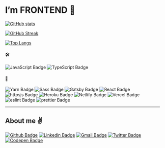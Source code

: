 # I’m FRONTEND :punch:

[![GitHub stats](https://github-readme-stats.vercel.app/api?username=indiorlei&theme=dracula&show_icons=true&count_private=true)](https://github.com/anuraghazra/github-readme-stats)

[![GitHub Streak](https://github-readme-streak-stats.herokuapp.com?user=indiorlei&theme=dracula&date_format=M%20j%5B%2C%20Y%5D)](https://git.io/streak-stats)

[![Top Langs](https://github-readme-stats.vercel.app/api/top-langs/?username=indiorlei&theme=dracula&hide=makefile&layout=compact)](https://github.com/anuraghazra/github-readme-stats)

<!-- --- -->
<!-- [![Uiggy](https://github-readme-stats.vercel.app/api/pin/?username=indiorlei&repo=uiggy&theme=dracula)](https://github.com/indiorlei/uiggy) -->
<!-- [![Molly](https://github-readme-stats.vercel.app/api/pin/?username=indiorlei&repo=molly&theme=dracula)](https://github.com/indiorlei/molly) -->

  
#### :hammer_and_wrench:
![JavaScript Badge](https://img.shields.io/badge/JavaScript-323330?style=for-the-badge&logo=javascript&logoColor=F7DF1E)
![TypeScript Badge](https://img.shields.io/badge/TypeScript-007ACC?style=for-the-badge&logo=typescript&logoColor=white)

#### :ocean:
![Yarn Badge](https://img.shields.io/badge/Yarn-2C8EBB?style=for-the-badge&logo=yarn&logoColor=white)
![Sass Badge](https://img.shields.io/badge/Sass-CC6699?style=for-the-badge&logo=sass&logoColor=white)
![Gatsby Badge](https://img.shields.io/badge/Gatsby-663399?style=for-the-badge&logo=gatsby&logoColor=white)
![React Badge](https://img.shields.io/badge/React-20232A?style=for-the-badge&logo=react&logoColor=61DAFB)
![httpsjs Badge](https://img.shields.io/badge/next.js-000000?style=for-the-badge&logo=nextdotjs&logoColor=white)
![Heroku Badge](https://img.shields.io/badge/Heroku-430098?style=for-the-badge&logo=heroku&logoColor=white)
![Netlify Badge](https://img.shields.io/badge/Netlify-00C7B7?style=for-the-badge&logo=netlify&logoColor=white)
![Vercel Badge](https://img.shields.io/badge/Vercel-000000?style=for-the-badge&logo=vercel&logoColor=white)
![eslint Badge](https://img.shields.io/badge/eslint-3A33D1?style=for-the-badge&logo=eslint&logoColor=white)
![prettier Badge](https://img.shields.io/badge/prettier-1A2C34?style=for-the-badge&logo=prettier&logoColor=F7BA3E)

---
## About me :v:
[![Github Badge](https://img.shields.io/badge/GitHub-100000?style=for-the-badge&logo=github&logoColor=white&link=https://github.com/indiorlei)](https://github.com/indiorlei)
[![Linkedin Badge](https://img.shields.io/badge/LinkedIn-0077B5?style=for-the-badge&logo=linkedin&logoColor=white&link=https://www.linkedin.com/in/indiorlei-de-oliveira-b137b232/)](https://www.linkedin.com/in/indiorlei-de-oliveira-b137b232/)
[![Gmail Badge](https://img.shields.io/badge/Gmail-D14836?style=for-the-badge&logo=gmail&logoColor=whitelink=mailto:indiorleioliveira@gmail.com)](mailto:indiorleioliveira@gmail.com)
[![Twitter Badge](https://img.shields.io/badge/Twitter-1DA1F2?style=for-the-badge&logo=twitter&logoColor=white&link=https://twitter.com/indiorlei)](https://twitter.com/indiorlei)
[![Codepen Badge](https://img.shields.io/badge/Codepen-000000?style=for-the-badge&logo=codepen&logoColor=white&link=https://codepen.io/indiorlei)](https://codepen.io/indiorlei)


<!--
**indiorlei/indiorlei** is a ✨ _special_ ✨ repository because its `README.md` (this file) appears on your GitHub profile.

Here are some ideas to get you started:

- 🔭 I’m currently working on ...
- 🌱 I’m currently learning ...
- 👯 I’m looking to collaborate on ...
- 🤔 I’m looking for help with ...
- 💬 Ask me about ...
- 📫 How to reach me: ...
- 😄 Pronouns: ...
- ⚡ Fun fact: ...
-->
